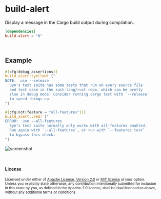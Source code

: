 # build-alert

Display a message in the Cargo build output during compilation.

```toml
[dependencies]
build-alert = "0"
```

<br>

## Example

```rust
#[cfg(debug_assertions)]
build_alert::yellow! {"
NOTE:  use --release
  Syn's test suite has some tests that run on every source file
  and test case in the rust-lang/rust repo, which can be pretty
  slow in debug mode. Consider running cargo test with `--release`
  to speed things up.
"}

#[cfg(not(feature = "all-features"))]
build_alert::red! {"
ERROR:  use --all-features
  Syn's test suite normally only works with all-features enabled.
  Run again with `--all-features`, or run with `--features test`
  to bypass this check.
"}
```

![screenshot](https://user-images.githubusercontent.com/1940490/227811885-3eca7b65-0425-4be5-aa1a-cf52d8014817.png)

<br>

#### License

<sup>
Licensed under either of <a href="LICENSE-APACHE">Apache License, Version
2.0</a> or <a href="LICENSE-MIT">MIT license</a> at your option.
</sup>

<br>

<sub>
Unless you explicitly state otherwise, any contribution intentionally submitted
for inclusion in this crate by you, as defined in the Apache-2.0 license, shall
be dual licensed as above, without any additional terms or conditions.
</sub>
